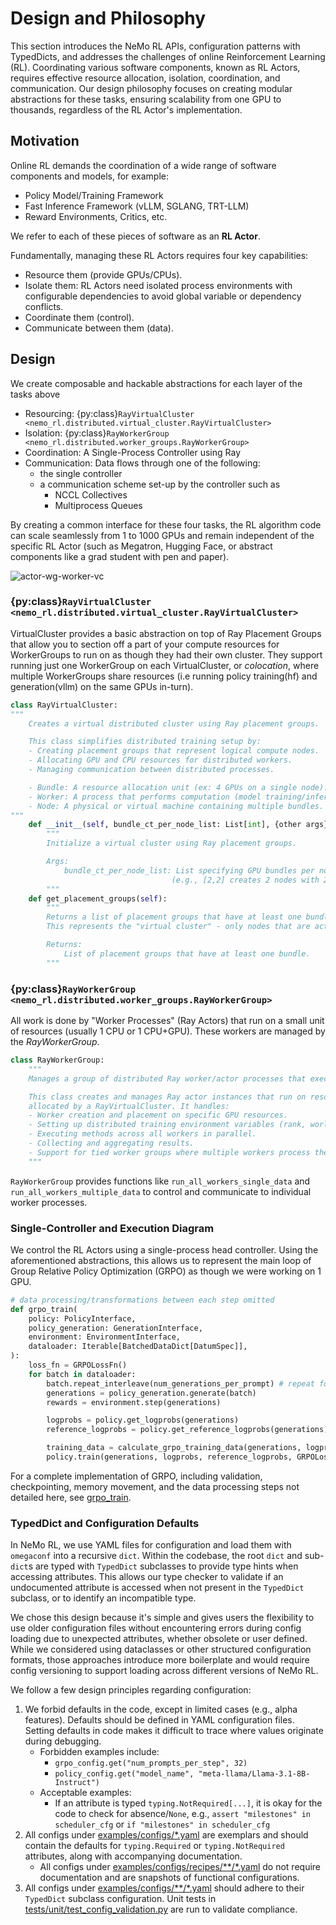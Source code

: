 # Design and Philosophy

This section introduces the NeMo RL APIs, configuration patterns with TypedDicts, and addresses the challenges of online Reinforcement Learning (RL). Coordinating various software components, known as RL Actors, requires effective resource allocation, isolation, coordination, and communication. Our design philosophy focuses on creating modular abstractions for these tasks, ensuring scalability from one GPU to thousands, regardless of the RL Actor's implementation.

## Motivation

Online RL demands the coordination of a wide range of software components and models, for example:
- Policy Model/Training Framework
- Fast Inference Framework (vLLM, SGLANG, TRT-LLM)
- Reward Environments, Critics, etc.

We refer to each of these pieces of software as an **RL Actor**.

Fundamentally, managing these RL Actors requires four key capabilities:
- Resource them (provide GPUs/CPUs).
- Isolate them: RL Actors need isolated process environments with configurable dependencies to avoid global variable or dependency conflicts.
- Coordinate them (control).
- Communicate between them (data).

## Design

We create composable and hackable abstractions for each layer of the tasks above
- Resourcing: {py:class}`RayVirtualCluster <nemo_rl.distributed.virtual_cluster.RayVirtualCluster>`
- Isolation: {py:class}`RayWorkerGroup <nemo_rl.distributed.worker_groups.RayWorkerGroup>`
- Coordination: A Single-Process Controller using Ray
- Communication: Data flows through one of the following:
  - the single controller 
  - a communication scheme set-up by the controller such as
    - NCCL Collectives
    - Multiprocess Queues

By creating a common interface for these four tasks, the RL algorithm code can scale seamlessly from 1 to 1000 GPUs and remain independent of the specific RL Actor (such as Megatron, Hugging Face, or abstract components like a grad student with pen and paper).

![actor-wg-worker-vc](../assets/actor-wg-worker-vc.png)

### {py:class}`RayVirtualCluster <nemo_rl.distributed.virtual_cluster.RayVirtualCluster>`
VirtualCluster provides a basic abstraction on top of Ray Placement Groups that allow you to section off a part of your compute resources for WorkerGroups to run on as though they had their own cluster. They support running just one WorkerGroup on each VirtualCluster, or *colocation*, where multiple WorkerGroups share resources (i.e running policy training(hf) and generation(vllm) on the same GPUs in-turn).

```python
class RayVirtualCluster:
"""
    Creates a virtual distributed cluster using Ray placement groups.

    This class simplifies distributed training setup by:
    - Creating placement groups that represent logical compute nodes.
    - Allocating GPU and CPU resources for distributed workers.
    - Managing communication between distributed processes.

    - Bundle: A resource allocation unit (ex: 4 GPUs on a single node).
    - Worker: A process that performs computation (model training/inference).
    - Node: A physical or virtual machine containing multiple bundles.
"""
    def __init__(self, bundle_ct_per_node_list: List[int], {other args}):
        """
        Initialize a virtual cluster using Ray placement groups.

        Args:
            bundle_ct_per_node_list: List specifying GPU bundles per node
                                    (e.g., [2,2] creates 2 nodes with 2 GPU bundles each)
        """
    def get_placement_groups(self):
        """
        Returns a list of placement groups that have at least one bundle, filtering out empty nodes.
        This represents the "virtual cluster" - only nodes that are actually being used.

        Returns:
            List of placement groups that have at least one bundle.
        """
```

### {py:class}`RayWorkerGroup <nemo_rl.distributed.worker_groups.RayWorkerGroup>`
All work is done by "Worker Processes" (Ray Actors) that run on a small unit of resources (usually 1 CPU or 1 CPU+GPU). These workers are managed by the *RayWorkerGroup*.
```python
class RayWorkerGroup:
    """
    Manages a group of distributed Ray worker/actor processes that execute tasks in parallel.

    This class creates and manages Ray actor instances that run on resources
    allocated by a RayVirtualCluster. It handles:
    - Worker creation and placement on specific GPU resources.
    - Setting up distributed training environment variables (rank, world size, etc.).
    - Executing methods across all workers in parallel.
    - Collecting and aggregating results.
    - Support for tied worker groups where multiple workers process the same data.
    """
```
`RayWorkerGroup` provides functions like `run_all_workers_single_data` and `run_all_workers_multiple_data` to control and communicate to individual worker processes.


### Single-Controller and Execution Diagram

We control the RL Actors using a single-process head controller. Using the aforementioned abstractions, this allows us to represent the main loop of Group Relative Policy Optimization (GRPO) as though we were working on 1 GPU.

```python
# data processing/transformations between each step omitted
def grpo_train(
    policy: PolicyInterface,
    policy_generation: GenerationInterface,
    environment: EnvironmentInterface,
    dataloader: Iterable[BatchedDataDict[DatumSpec]],
):
    loss_fn = GRPOLossFn()
    for batch in dataloader:
        batch.repeat_interleave(num_generations_per_prompt) # repeat for GRPO
        generations = policy_generation.generate(batch) 
        rewards = environment.step(generations)

        logprobs = policy.get_logprobs(generations)
        reference_logprobs = policy.get_reference_logprobs(generations)

        training_data = calculate_grpo_training_data(generations, logprobs, reference_logprobs, rewards)
        policy.train(generations, logprobs, reference_logprobs, GRPOLossFn)
```
For a complete implementation of GRPO, including validation, checkpointing, memory movement, and the data processing steps not detailed here, see [grpo_train](../../nemo_rl/algorithms/grpo.py).


### TypedDict and Configuration Defaults

In NeMo RL, we use YAML files for configuration and load them with `omegaconf` into a recursive `dict`. Within the codebase,
the root `dict` and sub-`dict`s are typed with `TypedDict` subclasses to provide type hints when accessing attributes. This
allows our type checker to validate if an undocumented attribute is accessed when not present in the `TypedDict` subclass,
or to identify an incompatible type.

We chose this design because it's simple and gives users the flexibility to use older configuration files without encountering errors during config loading due to unexpected attributes, whether obsolete or user defined. While we considered using dataclasses or other structured configuration formats, those approaches introduce more boilerplate and would require config versioning to support loading across different versions of NeMo RL.

We follow a few design principles regarding configuration:

1. We forbid defaults in the code, except in limited cases (e.g., alpha features). Defaults should be defined in YAML configuration files. Setting defaults in code makes it difficult to trace where values originate during debugging.
    * Forbidden examples include:
        * `grpo_config.get("num_prompts_per_step", 32)`
        * `policy_config.get("model_name", "meta-llama/Llama-3.1-8B-Instruct")`
    * Acceptable examples:
        * If an attribute is typed `typing.NotRequired[...]`, it is okay for the code to check for absence/`None`, e.g., `assert "milestones" in scheduler_cfg` or `if "milestones" in scheduler_cfg`
1. All configs under [examples/configs/*.yaml](https://github.com/NVIDIA-NeMo/RL/tree/main/examples/configs) are exemplars and should contain the defaults for `typing.Required` or `typing.NotRequired` attributes, along with accompanying documentation.
   * All configs under [examples/configs/recipes/**/*.yaml](https://github.com/NVIDIA-NeMo/RL/tree/main/examples/configs/recipes) do not require documentation and are snapshots of functional configurations.
1. All configs under [examples/configs/**/*.yaml](https://github.com/NVIDIA-NeMo/RL/tree/main/examples/configs) should adhere to their `TypedDict` subclass configuration. Unit tests in [tests/unit/test_config_validation.py](https://github.com/NVIDIA-NeMo/RL/blob/main/tests/unit/test_config_validation.py) are run to validate compliance.
